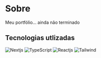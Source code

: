 # Sobre
Meu portfólio... ainda não terminado

## Tecnologias utlizadas

![Nextjs](https://img.shields.io/badge/Next-0a0a0a?style=for-the-badge&logo=next.js)
![TypeScript](https://img.shields.io/badge/Typescript-0a0a0a?style=for-the-badge&logo=typescript)
![Reactjs](https://img.shields.io/badge/React-0a0a0a?style=for-the-badge&logo=react)
![Tailwind](https://img.shields.io/badge/Tailwind-0a0a0a?style=for-the-badge&logo=tailwindcss)
